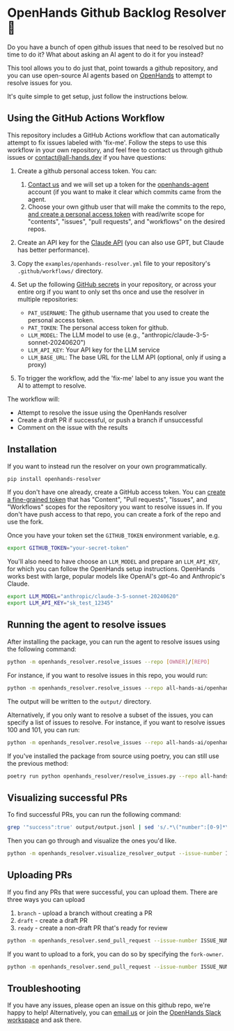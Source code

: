 # OpenHands Github Backlog Resolver 🙌

Do you have a bunch of open github issues that need to be resolved but no
time to do it? What about asking an AI agent to do it for you instead?

This tool allows you to do just that, point towards a github repository,
and you can use open-source AI agents based on [OpenHands](https://github.com/all-hands-ai/openhands)
to attempt to resolve issues for you.

It's quite simple to get setup, just follow the instructions below.

## Using the GitHub Actions Workflow

This repository includes a GitHub Actions workflow that can automatically attempt to fix issues labeled with 'fix-me'.
Follow the steps to use this workflow in your own repository, and feel free to contact us through github issues or [contact@all-hands.dev](mailto:contact@all-hands.dev) if you have questions:

1. Create a github personal access token. You can:
    1. [Contact us](mailto:contact@all-hands.dev) and we will set up a token for the [openhands-agent](https://github.com/openhands-agent) account (if you want to make it clear which commits came from the agent.
    2. Choose your own github user that will make the commits to the repo, [and create a personal access token](https://github.com/settings/tokens?type=beta) with read/write scope for "contents", "issues", "pull requests", and "workflows" on the desired repos.

2. Create an API key for the [Claude API](https://www.anthropic.com/api) (you can also use GPT, but Claude has better performance).

3. Copy the `examples/openhands-resolver.yml` file to your repository's `.github/workflows/` directory.

4. Set up the following [GitHub secrets](https://docs.github.com/en/actions/security-for-github-actions/security-guides/using-secrets-in-github-actions) in your repository, or across your entire org if you want to only set ths once and use the resolver in multiple repositories:
   - `PAT_USERNAME`: The github username that you used to create the personal access token.
   - `PAT_TOKEN`: The personal access token for github.
   - `LLM_MODEL`: The LLM model to use (e.g., "anthropic/claude-3-5-sonnet-20240620")
   - `LLM_API_KEY`: Your API key for the LLM service
   - `LLM_BASE_URL`: The base URL for the LLM API (optional, only if using a proxy)

5. To trigger the workflow, add the 'fix-me' label to any issue you want the AI to attempt to resolve.

The workflow will:

- Attempt to resolve the issue using the OpenHands resolver
- Create a draft PR if successful, or push a branch if unsuccessful
- Comment on the issue with the results

## Installation

If you want to instead run the resolver on your own programmatically.

```bash
pip install openhands-resolver
```

If you don't have one already, create a GitHub access token. You can
[create a fine-grained token](https://github.com/settings/personal-access-tokens/new)
that has "Content", "Pull requests", "Issues", and "Workflows" scopes for the repository you
want to resolve issues in. If you don't have push access to that repo,
you can create a fork of the repo and use the fork.

Once you have your token set the `GITHUB_TOKEN` environment variable, e.g.
```bash
export GITHUB_TOKEN="your-secret-token"
```

You'll also need to have choose an `LLM_MODEL` and prepare an `LLM_API_KEY`,
for which you can follow the OpenHands setup instructions. OpenHands works
best with large, popular models like OpenAI's gpt-4o and Anthropic's Claude.

```bash
export LLM_MODEL="anthropic/claude-3-5-sonnet-20240620"
export LLM_API_KEY="sk_test_12345"
```

## Running the agent to resolve issues

After installing the package, you can run the agent to resolve issues using the following command:

```bash
python -m openhands_resolver.resolve_issues --repo [OWNER]/[REPO]
```

For instance, if you want to resolve issues in this repo, you would run:

```bash
python -m openhands_resolver.resolve_issues --repo all-hands-ai/openhands-resolver
```

The output will be written to the `output/` directory.

Alternatively, if you only want to resolve a subset of the issues, you can specify a
list of issues to resolve. For instance, if you want to resolve issues 100 and 101, you can run:

```bash
python -m openhands_resolver.resolve_issues --repo all-hands-ai/openhands-resolver --issue-numbers 100,101
```

If you've installed the package from source using poetry, you can still use the previous method:

```bash
poetry run python openhands_resolver/resolve_issues.py --repo all-hands-ai/openhands-resolver
```

## Visualizing successful PRs

To find successful PRs, you can run the following command:

```bash
grep '"success":true' output/output.jsonl | sed 's/.*\("number":[0-9]*\).*//g'
```

Then you can go through and visualize the ones you'd like.

```bash
python -m openhands_resolver.visualize_resolver_output --issue-number ISSUE_NUMBER --vis-method json
```

## Uploading PRs

If you find any PRs that were successful, you can upload them.
There are three ways you can upload

1. `branch` - upload a branch without creating a PR
2. `draft` - create a draft PR
3. `ready` - create a non-draft PR that's ready for review

```bash
python -m openhands_resolver.send_pull_request --issue-number ISSUE_NUMBER --github-username YOUR_GITHUB_USERNAME --pr-type draft
```

If you want to upload to a fork, you can do so by specifying the `fork-owner`.

```bash
python -m openhands_resolver.send_pull_request --issue-number ISSUE_NUMBER --github-username YOUR_GITHUB_USERNAME --pr-type draft --fork-owner YOUR_GITHUB_USERNAME
```

## Troubleshooting

If you have any issues, please open an issue on this github repo, we're happy to help!
Alternatively, you can [email us](mailto:contact@all-hands.dev) or join the [OpenHands Slack workspace](https://join.slack.com/t/opendevin/shared_invite/zt-2oikve2hu-UDxHeo8nsE69y6T7yFX_BA) and ask there.
